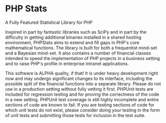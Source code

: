 PHP Stats
=========

A Fully Featured Statistical Library for PHP

Inspired in part by fantastic libraries such as SciPy and in part by the
difficulty in getting additional binaries installed in a shared hosting
environment, PHPStats aims to extend and fill gaps in PHP's core mathematical
functions.  The library is built for both a frequentist mind-set and a Bayesian
mind-set.  It also contains a number of financial classes intended to speed the
implementation of PHP projects in a business setting and to raise PHP's profile
in enterprise intranet applications.

This software is ALPHA quality, if that!  It is under heavy development right
now and may undergo significant changes to its interface, including the possible
split of the financial functions into a separate library.  Please do not use in
a production setting without fully vetting it first.  PHPUnit tests are included
for regression testing and for proving the correctness of the code in a new
setting.  PHPUnit test coverage is still highly incomplete and entire sections
of code are known to fail.  If you are testing sections of code for which unit
tests do not exist, please consider doing your testing in the form of unit tests 
and submitting those tests for inclusion in the test suite.
